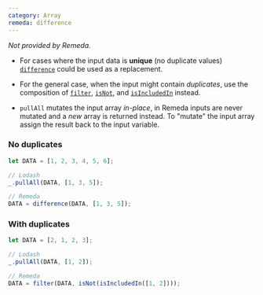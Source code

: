 ```yaml
---
category: Array
remeda: difference
---
```


_Not provided by Remeda._

- For cases where the input data is **unique** (no duplicate values) [`difference`](/docs#difference)
  could be used as a replacement.

- For the general case, when the input might contain _duplicates_, use the
  composition of [`filter`](/docs#filter), [`isNot`](/docs#isNot), and [`isIncludedIn`](/docs#isIncludedIn)
  instead.

- `pullAll` mutates the input array _in-place_, in Remeda inputs are never mutated
  and a _new_ array is returned instead. To "mutate" the input array assign the
  result back to the input variable.

### No duplicates

```ts
let DATA = [1, 2, 3, 4, 5, 6];

// Lodash
_.pullAll(DATA, [1, 3, 5]);

// Remeda
DATA = difference(DATA, [1, 3, 5]);
```

### With duplicates

```ts
let DATA = [2, 1, 2, 3];

// Lodash
_.pullAll(DATA, [1, 2]);

// Remeda
DATA = filter(DATA, isNot(isIncludedIn([1, 2])));
```
